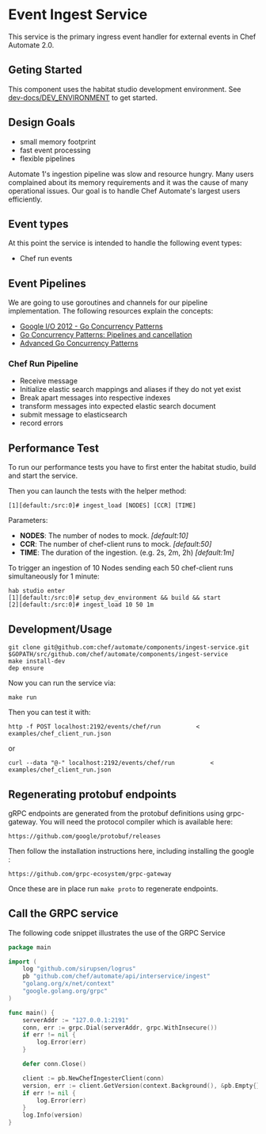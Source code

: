 # Event Ingest Service

This service is the primary ingress event handler for external events in Chef
Automate 2.0.

## Geting Started

This component uses the habitat studio development environment. See
[dev-docs/DEV_ENVIRONMENT](https://github.com/chef/automate/blob/master/dev-docs/DEV_ENVIRONMENT.md)
to get started.

## Design Goals

- small memory footprint
- fast event processing
- flexible pipelines

Automate 1's ingestion pipeline was slow and resource hungry. Many
users complained about its memory requirements and it was the cause of
many operational issues. Our goal is to handle Chef Automate's largest
users efficiently.

## Event types

At this point the service is intended to handle the following event types:

- Chef run events


## Event Pipelines

We are going to use goroutines and channels for our pipeline implementation. The following resources explain the concepts:

 - [Google I/O 2012 - Go Concurrency Patterns](https://www.youtube.com/watch?v=f6kdp27TYZs)
 - [Go Concurrency Patterns: Pipelines and cancellation](https://blog.golang.org/pipelines)
 - [Advanced Go Concurrency Patterns](https://blog.golang.org/advanced-go-concurrency-patterns)

### Chef Run Pipeline

- Receive message
- Initialize elastic search mappings and aliases if they do not yet exist
- Break apart messages into respective indexes
- transform messages into expected elastic search document
- submit message to elasticsearch
- record errors

## Performance Test

To run our performance tests you have to first enter the habitat studio, build and start the service.

Then you can launch the tests with the helper method:

	[1][default:/src:0]# ingest_load [NODES] [CCR] [TIME]

Parameters:

* **NODES**: The number of nodes to mock. _[default:10]_
* **CCR**: The number of chef-client runs to mock. _[default:50]_
* **TIME**: The duration of the ingestion. (e.g. 2s, 2m, 2h) _[default:1m]_

To trigger an ingestion of 10 Nodes sending each 50 chef-client runs simultaneously for 1 minute:

	hab studio enter
	[1][default:/src:0]# setup_dev_environment && build && start
	[2][default:/src:0]# ingest_load 10 50 1m

## Development/Usage

```
git clone git@github.com:chef/automate/components/ingest-service.git $GOPATH/src/github.com/chef/automate/components/ingest-service
make install-dev
dep ensure
```

Now you can run the service via:

```
make run
```

Then you can test it with:
```
http -f POST localhost:2192/events/chef/run          < examples/chef_client_run.json
```

or

```
curl --data "@-" localhost:2192/events/chef/run          < examples/chef_client_run.json
```

## Regenerating protobuf endpoints

gRPC endpoints are generated from the protobuf definitions using grpc-gateway.
You will need the protocol compiler which is available here:
```
https://github.com/google/protobuf/releases
```
Then follow the installation instructions here, including installing the google :
```
https://github.com/grpc-ecosystem/grpc-gateway
```
Once these are in place run `make proto` to regenerate endpoints.


## Call the GRPC service

The following code snippet illustrates the use of the GRPC Service

```go
package main

import (
	log "github.com/sirupsen/logrus"
	pb "github.com/chef/automate/api/interservice/ingest"
	"golang.org/x/net/context"
	"google.golang.org/grpc"
)

func main() {
	serverAddr := "127.0.0.1:2191"
	conn, err := grpc.Dial(serverAddr, grpc.WithInsecure())
	if err != nil {
		log.Error(err)
	}

	defer conn.Close()

	client := pb.NewChefIngesterClient(conn)
	version, err := client.GetVersion(context.Background(), &pb.Empty{})
	if err != nil {
		log.Error(err)
	}
	log.Info(version)
}
```
